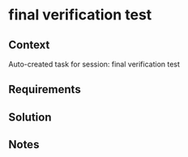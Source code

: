 # final verification test

## Context

Auto-created task for session: final verification test

## Requirements

## Solution

## Notes
